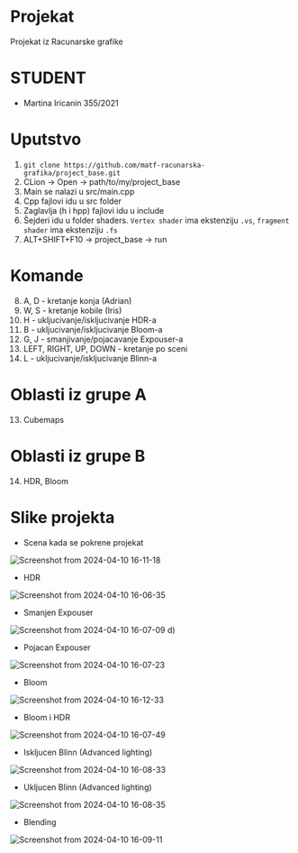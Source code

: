 # Projekat
Projekat iz Racunarske grafike

# STUDENT
- Martina Iricanin 355/2021

# Uputstvo
1. `git clone https://github.com/matf-racunarska-grafika/project_base.git`
2. CLion -> Open -> path/to/my/project_base
3. Main se nalazi u src/main.cpp
4. Cpp fajlovi idu u src folder
5. Zaglavlja (h i hpp) fajlovi idu u include
6. Šejderi idu u folder shaders. `Vertex shader` ima ekstenziju `.vs`, `fragment shader` ima ekstenziju `.fs`
7. ALT+SHIFT+F10 -> project_base -> run

# Komande 
8. A, D - kretanje konja (Adrian)
9. W, S - kretanje kobile (Iris)
9. H - ukljucivanje/iskljucivanje HDR-a
10. B - ukljucivanje/iskljucivanje Bloom-a
10. G, J - smanjivanje/pojacavanje Expouser-a
11. LEFT, RIGHT, UP, DOWN - kretanje po sceni
12. L - ukljucivanje/iskljucivanje Blinn-a

# Oblasti iz grupe A
13. Cubemaps

# Oblasti iz grupe B
14. HDR, Bloom



# Slike projekta

- Scena kada se pokrene projekat
  
![Screenshot from 2024-04-10 16-11-18](https://github.com/martinairicaninn/projekat-grafika/assets/165202526/c735bde7-4695-46e1-9f3e-dc8816805bc4)


- HDR
  
![Screenshot from 2024-04-10 16-06-35](https://github.com/martinairicaninn/projekat-grafika/assets/165202526/13432789-a7db-44ac-a1d8-f07c3684494d)

- Smanjen Expouser
  
![Screenshot from 2024-04-10 16-07-09](https://github.com/martinairicaninn/projekat-grafika/assets/165202526/8a90eb3d-58f1-45f7-abb0-74aa09c496e8)
d)
- Pojacan Expouser
  
![Screenshot from 2024-04-10 16-07-23](https://github.com/martinairicaninn/projekat-grafika/assets/165202526/7db3d0fd-14b4-4bb8-b1d0-8d9ad72d7679)

- Bloom
  
![Screenshot from 2024-04-10 16-12-33](https://github.com/martinairicaninn/projekat-grafika/assets/165202526/4f9c0308-427b-457c-9748-1ab954e47a04)

- Bloom i HDR
  
![Screenshot from 2024-04-10 16-07-49](https://github.com/martinairicaninn/projekat-grafika/assets/165202526/ec4b51ff-650e-4cef-ac0c-0742c5655467)

- Iskljucen Blinn (Advanced lighting)
  
![Screenshot from 2024-04-10 16-08-33](https://github.com/martinairicaninn/projekat-grafika/assets/165202526/25296c62-0765-4f65-8fa9-b33c4366664f)
- Ukljucen Blinn (Advanced lighting)
  
![Screenshot from 2024-04-10 16-08-35](https://github.com/martinairicaninn/projekat-grafika/assets/165202526/841be683-0f6a-4a79-8ae0-16c11ea22f99)

- Blending
  
![Screenshot from 2024-04-10 16-09-11](https://github.com/martinairicaninn/projekat-grafika/assets/165202526/a0c7748d-94ab-490b-815c-649441daf00f)




